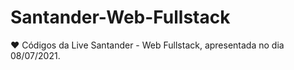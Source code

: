 # Santander-Web-Fullstack
❤️ Códigos da Live Santander - Web Fullstack, apresentada no dia 08/07/2021. 
